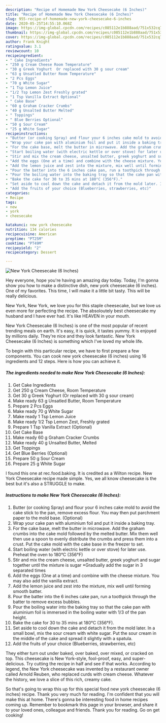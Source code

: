 ```yaml
---
description: "Recipe of Homemade New York Cheesecake (6 Inches)"
title: "Recipe of Homemade New York Cheesecake (6 Inches)"
slug: 955-recipe-of-homemade-new-york-cheesecake-6-inches
date: 2020-05-25T14:55:10.068Z
image: https://img-global.cpcdn.com/recipes/c085112e1b888aad/751x532cq70/new-york-cheesecake-6-inches-recipe-main-photo.jpg
thumbnail: https://img-global.cpcdn.com/recipes/c085112e1b888aad/751x532cq70/new-york-cheesecake-6-inches-recipe-main-photo.jpg
cover: https://img-global.cpcdn.com/recipes/c085112e1b888aad/751x532cq70/new-york-cheesecake-6-inches-recipe-main-photo.jpg
author: Frank Knight
ratingvalue: 3.1
reviewcount: 10
recipeingredient:
- " Cake Ingredients"
- "250 g Cream Cheese Room Temperature"
- "30 g Greek Yoghurt  Or replaced with 30 g sour cream"
- "63 g Unsatled Butter Room Temperature"
- "2 Pcs Eggs"
- "70 g White Sugar"
- "1 Tsp Lemon Juice"
- "1/2 Tsp Lemon Zest Freshly grated"
- "1 Tsp Vanilla Extract Optional"
- " Cake Base"
- "60 g Graham Cracker Crumbs"
- "40 g Unsalted Butter Melted"
- " Toppings"
- " Blue Berries Optional"
- "50 g Sour Cream"
- "25 g White Sugar"
recipeinstructions:
- "Butter (or cooking Spray) and flour your 6 inches cake mold to avoid the cake stick to the pan, remove excess flour. You may then put parchment paper to the mold base. (Optional)"
- "Wrap your cake pan with aluminium foil and put it inside a baking tray."
- "For the cake base, melt the butter in microwave. Add the graham crumbs into the cake mold followed by the melted butter. Mix them well then use a spoon to evenly distribute the crumbs and press them into a crust. Put the cake mold with the cake base in the freezer to set."
- "Start boiling water (with electric kettle or over stove) for later use. Preheat the oven to 180°C (356°F)"
- "Stir and mix the cream cheese, unsalted butter, greek yoghurt and sugar together until the mixture is sugar *Gradually add the sugar in 3 separated times"
- "Add the eggs (One at a time) and combine with the cheese mixture. You may also add the vanilla extract."
- "Add the lemon juice and zest into the mixture, mix well until forming smooth batter."
- "Pour the batter into the 6 inches cake pan, run a toothpick through the batter to remove excess bubbles."
- "Pour the boiling water into the baking tray so that the cake pan with aluminium foil is immersed in the boiling water with 1/3 of the pan height."
- "Bake the cake for 30 to 35 mins at 180°C (356°F)."
- "Set aside to cool down the cake and detach it from the mold later. In a small bowl, mix the sour cream with white sugar. Put the sour cream in the middle of the cake and spread it slightly with a spatula."
- "Add the fruits of your choice (Blueberries, strawberries, etc)"
categories:
- Recipe
tags:
- new
- york
- cheesecake

katakunci: new york cheesecake 
nutrition: 134 calories
recipecuisine: American
preptime: "PT25M"
cooktime: "PT49M"
recipeyield: "2"
recipecategory: Dessert

---
```



![New York Cheesecake (6 Inches)](https://img-global.cpcdn.com/recipes/c085112e1b888aad/751x532cq70/new-york-cheesecake-6-inches-recipe-main-photo.jpg)

Hey everyone, hope you're having an amazing day today. Today, I'm gonna show you how to make a distinctive dish, new york cheesecake (6 inches). One of my favorites. This time, I will make it a little bit tasty. This will be really delicious.

New York, New York, we love you for this staple cheesecake, but we love us even more for perfecting the recipe. The absoloutely best cheesecake my husband and I have ever had. It&#39;s like HEAVEN in your mouth.

New York Cheesecake (6 Inches) is one of the most popular of recent trending meals on earth. It's easy, it is quick, it tastes yummy. It is enjoyed by millions daily. They're nice and they look fantastic. New York Cheesecake (6 Inches) is something which I've loved my whole life.


To begin with this particular recipe, we have to first prepare a few components. You can cook new york cheesecake (6 inches) using 16 ingredients and 12 steps. Here is how you can achieve it.

<!--inarticleads1-->

##### The ingredients needed to make New York Cheesecake (6 Inches):

1. Get  Cake Ingredients
1. Get 250 g Cream Cheese, Room Temperature
1. Get 30 g Greek Yoghurt  (Or replaced with 30 g sour cream)
1. Make ready 63 g Unsatled Butter, Room Temperature
1. Prepare 2 Pcs Eggs
1. Make ready 70 g White Sugar
1. Make ready 1 Tsp Lemon Juice
1. Make ready 1/2 Tsp Lemon Zest, Freshly grated
1. Prepare 1 Tsp Vanilla Extract (Optional)
1. Get  Cake Base
1. Make ready 60 g Graham Cracker Crumbs
1. Make ready 40 g Unsalted Butter, Melted
1. Get  Toppings
1. Get  Blue Berries (Optional)
1. Prepare 50 g Sour Cream
1. Prepare 25 g White Sugar


I found this one at rec.food.baking. It is credited as a Wilton recipe. New York Cheesecake recipe made simple. Yes, we all know cheesecake is the best but it&#39;s also a STRUGGLE to make. 

<!--inarticleads2-->

##### Instructions to make New York Cheesecake (6 Inches):

1. Butter (or cooking Spray) and flour your 6 inches cake mold to avoid the cake stick to the pan, remove excess flour. You may then put parchment paper to the mold base. (Optional)
1. Wrap your cake pan with aluminium foil and put it inside a baking tray.
1. For the cake base, melt the butter in microwave. Add the graham crumbs into the cake mold followed by the melted butter. Mix them well then use a spoon to evenly distribute the crumbs and press them into a crust. Put the cake mold with the cake base in the freezer to set.
1. Start boiling water (with electric kettle or over stove) for later use. Preheat the oven to 180°C (356°F)
1. Stir and mix the cream cheese, unsalted butter, greek yoghurt and sugar together until the mixture is sugar *Gradually add the sugar in 3 separated times
1. Add the eggs (One at a time) and combine with the cheese mixture. You may also add the vanilla extract.
1. Add the lemon juice and zest into the mixture, mix well until forming smooth batter.
1. Pour the batter into the 6 inches cake pan, run a toothpick through the batter to remove excess bubbles.
1. Pour the boiling water into the baking tray so that the cake pan with aluminium foil is immersed in the boiling water with 1/3 of the pan height.
1. Bake the cake for 30 to 35 mins at 180°C (356°F).
1. Set aside to cool down the cake and detach it from the mold later. In a small bowl, mix the sour cream with white sugar. Put the sour cream in the middle of the cake and spread it slightly with a spatula.
1. Add the fruits of your choice (Blueberries, strawberries, etc)


They either turn out under baked, over baked, over mixed, or cracked on top. This cheesecake is New York-style, fool-proof, easy, and super-delicious. Try cutting the recipe in half and see if that works. According to legend, the New York cheesecake was invented by a restaurant owner called Arnold Reuben, who replaced curds with cream cheese. Whatever the history, we love a slice of this rich, creamy cake. 

So that's going to wrap this up for this special food new york cheesecake (6 inches) recipe. Thank you very much for reading. I'm confident that you will make this at home. There's gonna be interesting food in home recipes coming up. Remember to bookmark this page in your browser, and share it to your loved ones, colleague and friends. Thank you for reading. Go on get cooking!

